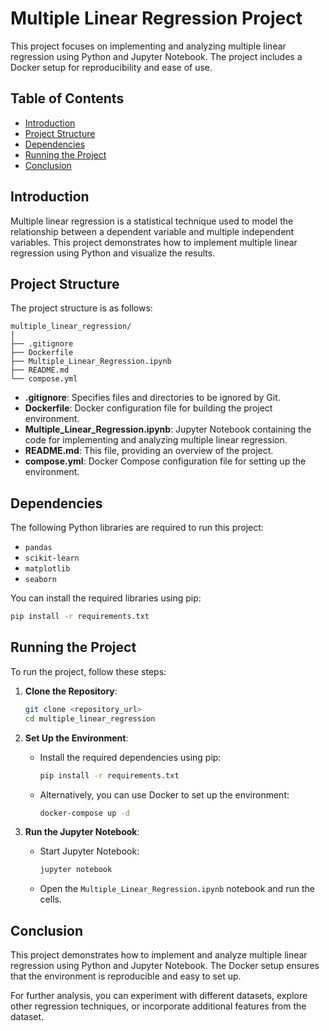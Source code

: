 # Multiple Linear Regression Project

This project focuses on implementing and analyzing multiple linear regression using Python and Jupyter Notebook. The project includes a Docker setup for reproducibility and ease of use.

## Table of Contents

- [Introduction](#introduction)
- [Project Structure](#project-structure)
- [Dependencies](#dependencies)
- [Running the Project](#running-the-project)
- [Conclusion](#conclusion)

## Introduction

Multiple linear regression is a statistical technique used to model the relationship between a dependent variable and multiple independent variables. This project demonstrates how to implement multiple linear regression using Python and visualize the results.

## Project Structure

The project structure is as follows:

```
multiple_linear_regression/
│
├── .gitignore
├── Dockerfile
├── Multiple_Linear_Regression.ipynb
├── README.md
└── compose.yml
```

- **.gitignore**: Specifies files and directories to be ignored by Git.
- **Dockerfile**: Docker configuration file for building the project environment.
- **Multiple_Linear_Regression.ipynb**: Jupyter Notebook containing the code for implementing and analyzing multiple linear regression.
- **README.md**: This file, providing an overview of the project.
- **compose.yml**: Docker Compose configuration file for setting up the environment.

## Dependencies

The following Python libraries are required to run this project:

- `pandas`
- `scikit-learn`
- `matplotlib`
- `seaborn`

You can install the required libraries using pip:

```bash
pip install -r requirements.txt
```

## Running the Project

To run the project, follow these steps:

1. **Clone the Repository**:
   ```bash
   git clone <repository_url>
   cd multiple_linear_regression
   ```

2. **Set Up the Environment**:
   - Install the required dependencies using pip:
     ```bash
     pip install -r requirements.txt
     ```
   - Alternatively, you can use Docker to set up the environment:
     ```bash
     docker-compose up -d
     ```

3. **Run the Jupyter Notebook**:
   - Start Jupyter Notebook:
     ```bash
     jupyter notebook
     ```
   - Open the `Multiple_Linear_Regression.ipynb` notebook and run the cells.

## Conclusion

This project demonstrates how to implement and analyze multiple linear regression using Python and Jupyter Notebook. The Docker setup ensures that the environment is reproducible and easy to set up.

For further analysis, you can experiment with different datasets, explore other regression techniques, or incorporate additional features from the dataset.
